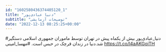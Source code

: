 ```yaml
---
id: "1602580436374405120_1"
title: "دنیا عبادی‌پور"
subtitle: "توضیحات آزمایشی"
date: "2022-12-13 08:25:25+00:00"
---
```

#دنیا_عبادی‌پور بیش از یکماه پیش در تهران توسط ماموران جمهوری اسلامی دستگیر شد.دنیا در زندان قرچک در حبس است. 
#مهسا_امینی https://t.co/l4aAKGoiTH
